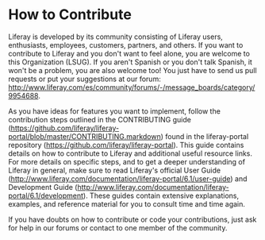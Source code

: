 How to Contribute
=================

Liferay is developed by its community consisting of Liferay users, enthusiasts, employees, customers, partners, and others. If you want to contribute to Liferay and you don't want to feel alone, you are welcome to this Organization (LSUG). If you aren't Spanish or you don't talk Spanish, it won't be a problem, you are also welcome too! You just have to send us pull requests or put your suggestions at our forum: http://www.liferay.com/es/community/forums/-/message_boards/category/9954688.

As you have ideas for features you want to implement, follow the contribution steps outlined in the CONTRIBUTING guide (https://github.com/liferay/liferay-portal/blob/master/CONTRIBUTING.markdown) found in the liferay-portal repository (https://github.com/liferay/liferay-portal). This guide contains details on how to contribute to Liferay and additional useful resource links. For more details on specific steps, and to get a deeper understanding of Liferay in general, make sure to read Liferay's official User Guide (http://www.liferay.com/documentation/liferay-portal/6.1/user-guide) and Development Guide (http://www.liferay.com/documentation/liferay-portal/6.1/development). These guides contain extensive explanations, examples, and reference material for you to consult time and time again.

If you have doubts on how to contribute or code your contributions, just ask for help in our forums or contact to one member of the community.
